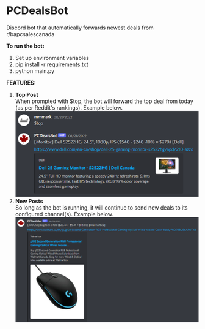 # PCDealsBot
Discord bot that automatically forwards newest deals from r/bapcsalescanada  
  
**To run the bot:**  
1. Set up environment variables  
2. pip install -r requirements.txt  
3. python main.py  

**FEATURES:**  
1. **Top Post**  
When prompted with $top, the bot will forward the top deal from today (as per Reddit's rankings). Example below.  
![TOPPOST](resources/top.png)  
2. **New Posts**  
So long as the bot is running, it will continue to send new deals to its configured channel(s). Example below.  
![NEWPOST](resources/auto.png)
